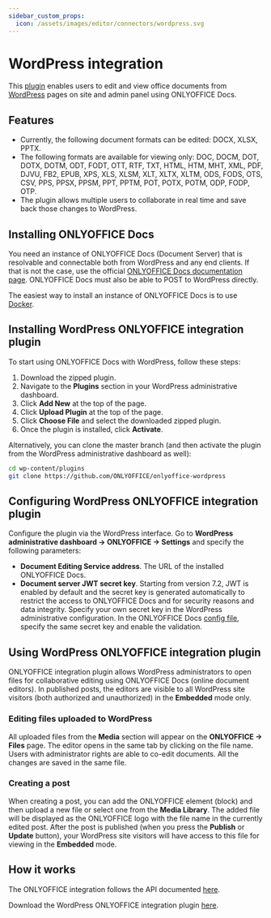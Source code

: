 ```yaml
---
sidebar_custom_props:
  icon: /assets/images/editor/connectors/wordpress.svg
---
```


# WordPress integration

This [plugin](https://github.com/ONLYOFFICE/onlyoffice-wordpress) enables users to edit and view office documents from [WordPress](https://wordpress.org/) pages on site and admin panel using ONLYOFFICE Docs.

## Features

- Currently, the following document formats can be edited: DOCX, XLSX, PPTX.
- The following formats are available for viewing only: DOC, DOCM, DOT, DOTX, DOTM, ODT, FODT, OTT, RTF, TXT, HTML, HTM, MHT, XML, PDF, DJVU, FB2, EPUB, XPS, XLS, XLSM, XLT, XLTX, XLTM, ODS, FODS, OTS, CSV, PPS, PPSX, PPSM, PPT, PPTM, POT, POTX, POTM, ODP, FODP, OTP.
- The plugin allows multiple users to collaborate in real time and save back those changes to WordPress.

## Installing ONLYOFFICE Docs

You need an instance of ONLYOFFICE Docs (Document Server) that is resolvable and connectable both from WordPress and any end clients. If that is not the case, use the official [ONLYOFFICE Docs documentation page](https://helpcenter.onlyoffice.com/server/linux/document/linux-installation.aspx). ONLYOFFICE Docs must also be able to POST to WordPress directly.

The easiest way to install an instance of ONLYOFFICE Docs is to use [Docker](https://github.com/onlyoffice/Docker-DocumentServer).

## Installing WordPress ONLYOFFICE integration plugin

To start using ONLYOFFICE Docs with WordPress, follow these steps:

1. Download the zipped plugin.
2. Navigate to the **Plugins** section in your WordPress administrative dashboard.
3. Click **Add New** at the top of the page.
4. Click **Upload Plugin** at the top of the page.
5. Click **Choose File** and select the downloaded zipped plugin.
6. Once the plugin is installed, click **Activate**.

Alternatively, you can clone the master branch (and then activate the plugin from the WordPress administrative dashboard as well):

``` sh
cd wp-content/plugins
git clone https://github.com/ONLYOFFICE/onlyoffice-wordpress
```

## Configuring WordPress ONLYOFFICE integration plugin

Configure the plugin via the WordPress interface. Go to **WordPress administrative dashboard -> ONLYOFFICE -> Settings** and specify the following parameters:

- **Document Editing Service address**. The URL of the installed ONLYOFFICE Docs.
- **Document server JWT secret key**. Starting from version 7.2, JWT is enabled by default and the secret key is generated automatically to restrict the access to ONLYOFFICE Docs and for security reasons and data integrity. Specify your own secret key in the WordPress administrative configuration. In the ONLYOFFICE Docs [config file](../../additional-api/signature/signature.md), specify the same secret key and enable the validation.

## Using WordPress ONLYOFFICE integration plugin

ONLYOFFICE integration plugin allows WordPress administrators to open files for collaborative editing using ONLYOFFICE Docs (online document editors). In published posts, the editors are visible to all WordPress site visitors (both authorized and unauthorized) in the **Embedded** mode only.

### Editing files uploaded to WordPress

All uploaded files from the **Media** section will appear on the **ONLYOFFICE -> Files** page. The editor opens in the same tab by clicking on the file name. Users with administrator rights are able to co-edit documents. All the changes are saved in the same file.

### Creating a post

When creating a post, you can add the ONLYOFFICE element (block) and then upload a new file or select one from the **Media Library**. The added file will be displayed as the ONLYOFFICE logo with the file name in the currently edited post. After the post is published (when you press the **Publish** or **Update** button), your WordPress site visitors will have access to this file for viewing in the **Embedded** mode.

## How it works

The ONLYOFFICE integration follows the API documented [here](../basic-concepts.md).

Download the WordPress ONLYOFFICE integration plugin [here](https://github.com/ONLYOFFICE/onlyoffice-wordpress).
